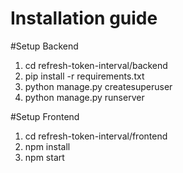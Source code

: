 # Installation guide


#Setup Backend
1. cd refresh-token-interval/backend
2. pip install -r requirements.txt
3. python manage.py createsuperuser
4.  python manage.py runserver

#Setup Frontend

1. cd refresh-token-interval/frontend
2. npm install
3. npm start
